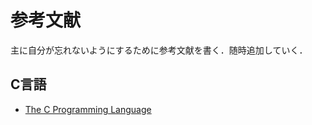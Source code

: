 # 参考文献

主に自分が忘れないようにするために参考文献を書く．随時追加していく．

## C言語

- [The C Programming Language](https://en.wikipedia.org/wiki/The_C_Programming_Language)
